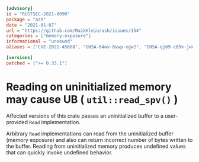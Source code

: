 ```toml
[advisory]
id = "RUSTSEC-2021-0090"
package = "ash"
date = "2021-01-07"
url = "https://github.com/MaikKlein/ash/issues/354"
categories = ["memory-exposure"]
informational = "unsound"
aliases = ["CVE-2021-45688", "GHSA-64wv-8vwp-xgw2", "GHSA-qj69-c89v-jwq2"]

[versions]
patched = [">= 0.33.1"]
```

# Reading on uninitialized memory may cause UB ( `util::read_spv()` )

Affected versions of this crate passes an uninitialized buffer to a user-provided `Read` implementation.

Arbitrary `Read` implementations can read from the uninitialized buffer (memory exposure) and also can return incorrect number of bytes written to the buffer.
Reading from uninitialized memory produces undefined values that can quickly invoke undefined behavior.
